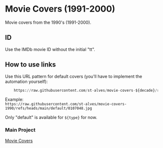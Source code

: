 # Movie Covers (1991-2000)
Movie covers from the 1990's (1991-2000).

## ID
Use the IMDb movie ID without the initial "tt".

## How to use links
Use this URL pattern for default covers (you'll have to implement the automation yourself):
```python
    https://raw.githubusercontent.com/st-alves/movie-covers-${decade}/refs/heads/main/${type}/${movie_id}.jpg"
```

Example: 
<br>```https://raw.githubusercontent.com/st-alves/movie-covers-1990/refs/heads/main/default/0107048.jpg```

Only "default" is available for ```${type}``` for now.

### Main Project
[Movie Covers](https://github.com/st-alves/movie-covers)
